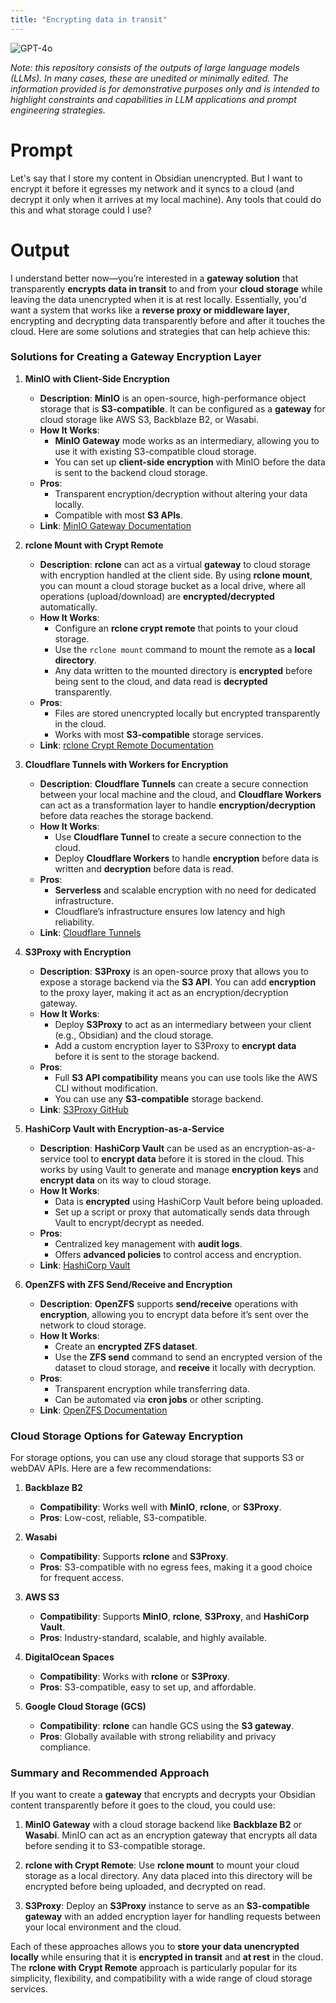 ```yaml
---
title: "Encrypting data in transit"
---
```

![GPT-4o](https://img.shields.io/badge/GPT--4o-3333FF?style=for-the-badge&logo=openai&logoColor=white)



*Note: this repository consists of the outputs of large language models (LLMs). In many cases, these are unedited or minimally edited. The information provided is for demonstrative purposes only and is intended to highlight constraints and capabilities in LLM applications and prompt engineering strategies.*


# Prompt

Let's say that I store my content in Obsidian unencrypted. But I want to encrypt it before it egresses my network and it syncs to a cloud (and decrypt it only when it arrives at my local machine). Any tools that could do this and what storage could I use?

# Output

I understand better now—you’re interested in a **gateway solution** that transparently **encrypts data in transit** to and from your **cloud storage** while leaving the data unencrypted when it is at rest locally. Essentially, you'd want a system that works like a **reverse proxy or middleware layer**, encrypting and decrypting data transparently before and after it touches the cloud. Here are some solutions and strategies that can help achieve this:

### **Solutions for Creating a Gateway Encryption Layer**

1. **MinIO with Client-Side Encryption**
   - **Description**: **MinIO** is an open-source, high-performance object storage that is **S3-compatible**. It can be configured as a **gateway** for cloud storage like AWS S3, Backblaze B2, or Wasabi.
   - **How It Works**:
     - **MinIO Gateway** mode works as an intermediary, allowing you to use it with existing S3-compatible cloud storage.
     - You can set up **client-side encryption** with MinIO before the data is sent to the backend cloud storage.
   - **Pros**:
     - Transparent encryption/decryption without altering your data locally.
     - Compatible with most **S3 APIs**.
   - **Link**: [MinIO Gateway Documentation](https://min.io/docs/minio/linux/reference/minio-gateway.html)

2. **rclone Mount with Crypt Remote**
   - **Description**: **rclone** can act as a virtual **gateway** to cloud storage with encryption handled at the client side. By using **rclone mount**, you can mount a cloud storage bucket as a local drive, where all operations (upload/download) are **encrypted/decrypted** automatically.
   - **How It Works**:
     - Configure an **rclone crypt remote** that points to your cloud storage.
     - Use the `rclone mount` command to mount the remote as a **local directory**.
     - Any data written to the mounted directory is **encrypted** before being sent to the cloud, and data read is **decrypted** transparently.
   - **Pros**:
     - Files are stored unencrypted locally but encrypted transparently in the cloud.
     - Works with most **S3-compatible** storage services.
   - **Link**: [rclone Crypt Remote Documentation](https://rclone.org/crypt/)

3. **Cloudflare Tunnels with Workers for Encryption**
   - **Description**: **Cloudflare Tunnels** can create a secure connection between your local machine and the cloud, and **Cloudflare Workers** can act as a transformation layer to handle **encryption/decryption** before data reaches the storage backend.
   - **How It Works**:
     - Use **Cloudflare Tunnel** to create a secure connection to the cloud.
     - Deploy **Cloudflare Workers** to handle **encryption** before data is written and **decryption** before data is read.
   - **Pros**:
     - **Serverless** and scalable encryption with no need for dedicated infrastructure.
     - Cloudflare’s infrastructure ensures low latency and high reliability.
   - **Link**: [Cloudflare Tunnels](https://developers.cloudflare.com/cloudflare-one/connections/connect-apps/)

4. **S3Proxy with Encryption**
   - **Description**: **S3Proxy** is an open-source proxy that allows you to expose a storage backend via the **S3 API**. You can add **encryption** to the proxy layer, making it act as an encryption/decryption gateway.
   - **How It Works**:
     - Deploy **S3Proxy** to act as an intermediary between your client (e.g., Obsidian) and the cloud storage.
     - Add a custom encryption layer to S3Proxy to **encrypt data** before it is sent to the storage backend.
   - **Pros**:
     - Full **S3 API compatibility** means you can use tools like the AWS CLI without modification.
     - You can use any **S3-compatible** storage backend.
   - **Link**: [S3Proxy GitHub](https://github.com/gaul/s3proxy)

5. **HashiCorp Vault with Encryption-as-a-Service**
   - **Description**: **HashiCorp Vault** can be used as an encryption-as-a-service tool to **encrypt data** before it is stored in the cloud. This works by using Vault to generate and manage **encryption keys** and **encrypt data** on its way to cloud storage.
   - **How It Works**:
     - Data is **encrypted** using HashiCorp Vault before being uploaded.
     - Set up a script or proxy that automatically sends data through Vault to encrypt/decrypt as needed.
   - **Pros**:
     - Centralized key management with **audit logs**.
     - Offers **advanced policies** to control access and encryption.
   - **Link**: [HashiCorp Vault](https://www.vaultproject.io/)

6. **OpenZFS with ZFS Send/Receive and Encryption**
   - **Description**: **OpenZFS** supports **send/receive** operations with **encryption**, allowing you to encrypt data before it’s sent over the network to cloud storage.
   - **How It Works**:
     - Create an **encrypted ZFS dataset**.
     - Use the **ZFS send** command to send an encrypted version of the dataset to cloud storage, and **receive** it locally with decryption.
   - **Pros**:
     - Transparent encryption while transferring data.
     - Can be automated via **cron jobs** or other scripting.
   - **Link**: [OpenZFS Documentation](https://openzfs.github.io/openzfs-docs/)

### **Cloud Storage Options for Gateway Encryption**
For storage options, you can use any cloud storage that supports S3 or webDAV APIs. Here are a few recommendations:

1. **Backblaze B2**
   - **Compatibility**: Works well with **MinIO**, **rclone**, or **S3Proxy**.
   - **Pros**: Low-cost, reliable, S3-compatible.

2. **Wasabi**
   - **Compatibility**: Supports **rclone** and **S3Proxy**.
   - **Pros**: S3-compatible with no egress fees, making it a good choice for frequent access.

3. **AWS S3**
   - **Compatibility**: Supports **MinIO**, **rclone**, **S3Proxy**, and **HashiCorp Vault**.
   - **Pros**: Industry-standard, scalable, and highly available.

4. **DigitalOcean Spaces**
   - **Compatibility**: Works with **rclone** or **S3Proxy**.
   - **Pros**: S3-compatible, easy to set up, and affordable.

5. **Google Cloud Storage (GCS)**
   - **Compatibility**: **rclone** can handle GCS using the **S3 gateway**.
   - **Pros**: Globally available with strong reliability and privacy compliance.

### **Summary and Recommended Approach**
If you want to create a **gateway** that encrypts and decrypts your Obsidian content transparently before it goes to the cloud, you could use:

1. **MinIO Gateway** with a cloud storage backend like **Backblaze B2** or **Wasabi**. MinIO can act as an encryption gateway that encrypts all data before sending it to S3-compatible storage.

2. **rclone with Crypt Remote**: Use **rclone mount** to mount your cloud storage as a local directory. Any data placed into this directory will be encrypted before being uploaded, and decrypted on read.

3. **S3Proxy**: Deploy an **S3Proxy** instance to serve as an **S3-compatible gateway** with an added encryption layer for handling requests between your local environment and the cloud.

Each of these approaches allows you to **store your data unencrypted locally** while ensuring that it is **encrypted in transit** and **at rest** in the cloud. The **rclone with Crypt Remote** approach is particularly popular for its simplicity, flexibility, and compatibility with a wide range of cloud storage services.